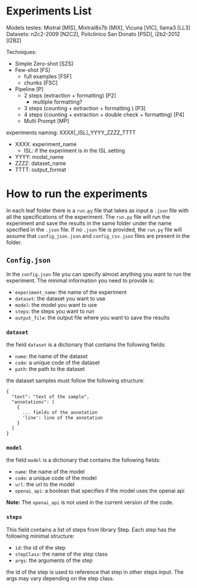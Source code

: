 # Experiments List

Models testes: Mistral [MIS], Mixtral8x7b [MIX], Vicuna [VIC], llama3 [LL3]
<br>
Datasets: n2c2-2009 [N2C2], Policlinico San Donato [PSD], i2b2-2012 [I2B2]


Techniques: 
- Simple Zero-shot [SZS]
- Few-shot [FS]
  - full examples [FSF]
  - chunks [FSC]
- Pipeline [P]
  - 2 steps (extraction + formatting) [P2]
    - multiple formatting?
  - 3 steps (counting + extraction + formatting ) [P3]
  - 4 steps (counting + extraction + double check + formatting) [P4]
  - Multi Prompt [MP]


experiments naming:  XXXX[_ISL]_YYYY_ZZZZ_TTTT
- XXXX: experiment_name
  - ISL: if the experiment is in the ISL setting
- YYYY: model_name
- ZZZZ: dataset_name
- TTTT: output_format

# How to run the experiments
In each leaf folder there is a `run.py` file that takes as input a `.json` file with all the specifications of the experiment. 
The `run.py` file will run the experiment and save the results in the same folder under the name specified in the `.json` file.
If no `.json` file is provided, the `run.py` file will assume that  `config_json.json` and `config_csv.json` files are present in the folder.


## `Config.json`
In the `config.json` file you can specify almost anything you want to run the experiment.
The minimal information you need to provide is:
- `experiment_name`: the name of the experiment
- `dataset`: the dataset you want to use
- `model`: the model you want to use
- `steps`: the steps you want to run
- `output_file`: the output file where you want to save the results

### `dataset`
the field `dataset` is a dictionary that contains the following fields:
- `name`: the name of the dataset
- `code`: a unique code of the dataset
- `path`: the path to the dataset

the dataset samples must follow the following structure: 
```
{
  "text": "text of the sample",
  "annotations": [
    {
      ... fields of the annotation
      'line': line of the annotation
    }
  ]
}
```

### `model`
the field `model` is a dictionary that contains the following fields:
- `name`: the name of the model
- `code`: a unique code of the model
- `url`: the url to the model
- `openai_api`: a boolean that specifies if the model uses the openai api

**Note:** The `openai_api` is not used in the current version of the code.



### `steps`
This field contains a list of steps from library Step. Each step has the following minimal structure:
- `id`: the id of the step
- `stepClass`: the name of the step class
- `args`: the arguments of the step

the id of the step is used to reference that step in other steps input.
The args may vary depending on the step class.








